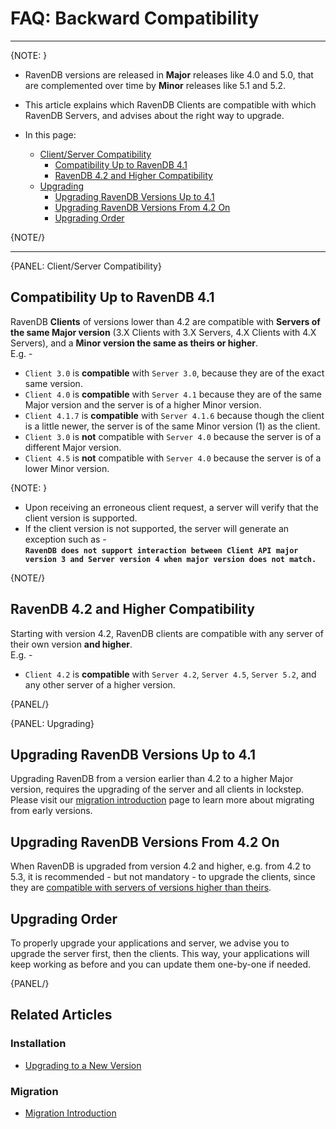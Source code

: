# FAQ: Backward Compatibility
---

{NOTE: }

* RavenDB versions are released in **Major** releases like 4.0 and 5.0, 
  that are complemented over time by **Minor** releases like 5.1 and 5.2.  

* This article explains which RavenDB Clients are compatible with which 
  RavenDB Servers, and advises about the right way to upgrade.  

* In this page:  
  * [Client/Server Compatibility](../../client-api/faq/backward-compatibility#client/server-compatibility)  
     * [Compatibility Up to RavenDB 4.1](../../client-api/faq/backward-compatibility#compatibility-up-to-ravendb-4.1)  
     * [RavenDB 4.2 and Higher Compatibility](../../client-api/faq/backward-compatibility#ravendb-4.2-and-higher-compatibility)  
  * [Upgrading](../../client-api/faq/backward-compatibility#upgrading)  
     * [Upgrading RavenDB Versions Up to 4.1](../../client-api/faq/backward-compatibility#upgrading-ravendb-versions-up-to-4.1)  
     * [Upgrading RavenDB Versions From 4.2 On](../../client-api/faq/backward-compatibility#upgrading-ravendb-versions-from-4.2-on)  
     * [Upgrading Order](../../client-api/faq/backward-compatibility#upgrading-order)  


{NOTE/}

---

{PANEL: Client/Server Compatibility}

## Compatibility Up to RavenDB 4.1
RavenDB **Clients** of versions lower than 4.2 are compatible with **Servers 
of the same Major version** (3.X Clients with 3.X Servers, 4.X Clients 
with 4.X Servers), and a **Minor version the same as theirs or higher**.  
E.g. -  

* `Client 3.0` is **compatible** with `Server 3.0`, because they are of the exact 
  same version.  
* `Client 4.0` is **compatible** with `Server 4.1` because they are of the same 
  Major version and the server is of a higher Minor version.  
* `Client 4.1.7` is **compatible** with `Server 4.1.6` because 
  though the client is a little newer, the server is of the same 
  Minor version (1) as the client.  
* `Client 3.0` is **not** compatible with `Server 4.0` because the 
  server is of a different Major version.  
* `Client 4.5` is **not** compatible with `Server 4.0` because the 
  server is of a lower Minor version.  

{NOTE: }

* Upon receiving an erroneous client request, a server will verify that 
  the client version is supported.  
* If the client version is not supported, the server will generate an exception such as -  
  **`RavenDB does not support interaction between Client API major version 3 and Server version 4
  when major version does not match.`**  

{NOTE/}

## RavenDB 4.2 and Higher Compatibility
Starting with version 4.2, RavenDB clients are compatible with 
any server of their own version **and higher**.  
E.g. -  

* `Client 4.2` is **compatible** with `Server 4.2`, `Server 4.5`, 
  `Server 5.2`, and any other server of a higher version.  

{PANEL/}

{PANEL: Upgrading}

## Upgrading RavenDB Versions Up to 4.1
Upgrading RavenDB from a version earlier than 4.2 to a higher Major version, 
requires the upgrading of the server and all clients in lockstep.  
Please visit our [migration introduction](../../migration/client-api/introduction) 
page to learn more about migrating from early versions.  

## Upgrading RavenDB Versions From 4.2 On
When RavenDB is upgraded from version 4.2 and higher, e.g. from 4.2 to 5.3, 
it is recommended - but not mandatory - to upgrade the clients, since they 
are [compatible with servers of versions higher than theirs](../../client-api/faq/backward-compatibility#ravendb-4.2-and-higher-compatibility).  

## Upgrading Order
To properly upgrade your applications and server, we advise you to upgrade the server first, 
then the clients. This way, your applications will keep working as before and you can update 
them one-by-one if needed.

{PANEL/}

## Related Articles

### Installation
- [Upgrading to a New Version](../../start/installation/upgrading-to-new-version)  

### Migration
- [Migration Introduction](../../migration/client-api/introduction)  
